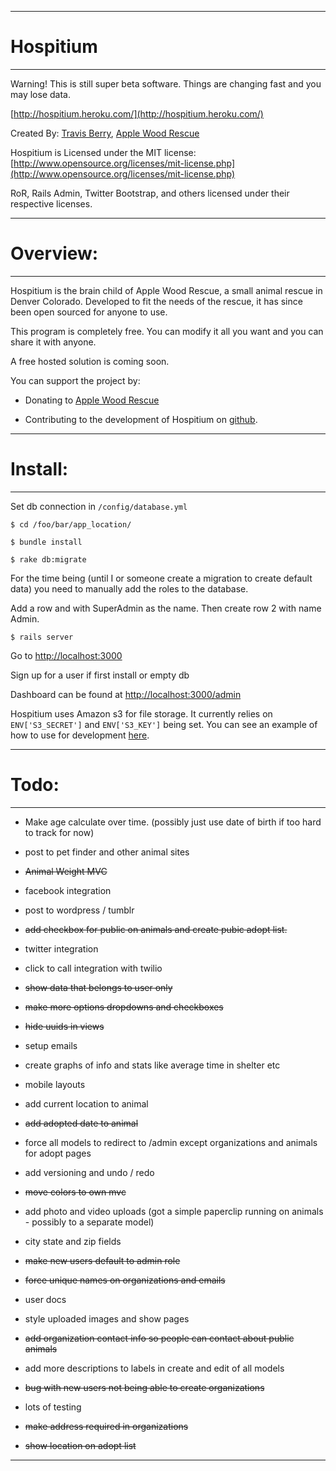* * *
Hospitium
========

* * *

Warning! This is still super beta software. Things are changing fast and you may lose data.

[http://hospitium.heroku.com/](http://hospitium.heroku.com/)

Created By: [Travis Berry](http://www.travisberry.com), [Apple Wood Rescue](http://www.applewoodrescue.org)

Hospitium is Licensed under the MIT license: [http://www.opensource.org/licenses/mit-license.php](http://www.opensource.org/licenses/mit-license.php)

RoR, Rails Admin, Twitter Bootstrap, and others licensed under their respective licenses. 

* * *

Overview:
========================

* * *

Hospitium is the brain child of Apple Wood Rescue, a small animal rescue in Denver Colorado. Developed to fit the needs of the rescue, it has since been open sourced for anyone to use.

This program is completely free. You can modify it all you want and you can share it with anyone.

A free hosted solution is coming soon.

You can support the project by:

- Donating to [Apple Wood Rescue](http://www.applewoodrescue.org/donate/)

- Contributing to the development of Hospitium on [github](https://github.com/ninetwentyfour/Hospitium).


* * *

Install:
========================

* * *

Set db connection in `/config/database.yml`

`$ cd /foo/bar/app_location/`

`$ bundle install`

`$ rake db:migrate`

For the time being (until I or someone create a migration to create default data) you need to manually add the roles to the database.

Add a row and with SuperAdmin as the name. Then create row 2 with name Admin.

`$ rails server`

Go to [http://localhost:3000](http://localhost:3000)

Sign up for a user if first install or empty db

Dashboard can be found at [http://localhost:3000/admin](http://localhost:3000/admin)

Hospitium uses Amazon s3 for file storage. It currently relies on `ENV['S3_SECRET']` and `ENV['S3_KEY']` being set. You can see an example of how to use for development [here](http://devcenter.heroku.com/articles/config-vars#local_setup).


* * *

Todo:
======================== 

* * *

- Make age calculate over time. (possibly just use date of birth if too hard to track for now)

- post to pet finder and other animal sites

- <del>Animal Weight MVC</del>

- facebook integration

- post to wordpress / tumblr 

- <del>add checkbox for public on animals and create pubic adopt list.</del>

- twitter integration

- click to call integration with twilio

- <del>show data that belongs to user only</del>

- <del>make more options dropdowns and checkboxes</del>

- <del>hide uuids in views</del>

- setup emails

- create graphs of info and stats like average time in shelter etc

- mobile layouts

- add current location to animal

- <del>add adopted date to animal</del>

- force all models to redirect to /admin except organizations and animals for adopt pages

- add versioning and undo / redo

- <del>move colors to own mvc</del>

- add photo and video uploads (got a simple paperclip running on animals - possibly to a separate model)

- city state and zip fields

- <del>make new users default to admin role</del>

- <del>force unique names on organizations and emails</del>

- user docs

- style uploaded images and show pages

- <del>add organization contact info so people can contact about public animals</del>

- add more descriptions to labels in create and edit of all models

- <del>bug with new users not being able to create organizations</del>

- lots of testing

- <del>make address required in organizations</del>

- <del>show location on adopt list</del>

* * *


